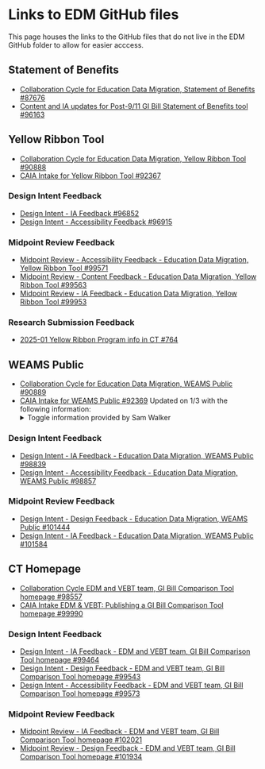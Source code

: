 # Links to EDM GitHub files
This page houses the links to the GitHub files that do not live in the EDM GitHub folder to allow for easier acccess.

## Statement of Benefits
- [Collaboration Cycle for Education Data Migration, Statement of Benefits #87676](https://github.com/department-of-veterans-affairs/va.gov-team/issues/87676)
- [Content and IA updates for Post-9/11 GI Bill Statement of Benefits tool #96163](https://github.com/department-of-veterans-affairs/va.gov-team/issues/96163#issuecomment-2465793582)

## Yellow Ribbon Tool
- [Collaboration Cycle for Education Data Migration, Yellow Ribbon Tool #90888](https://github.com/department-of-veterans-affairs/va.gov-team/issues/90888)
- [CAIA Intake for Yellow Ribbon Tool #92367](https://github.com/department-of-veterans-affairs/va.gov-team/issues/92367)
### Design Intent Feedback
- [Design Intent - IA Feedback #96852](https://github.com/department-of-veterans-affairs/va.gov-team/issues/96852#event-15254368406)
- [Design Intent - Accessibility Feedback #96915](https://github.com/department-of-veterans-affairs/va.gov-team/issues/96915#event-15270298759)
### Midpoint Review Feedback
- [Midpoint Review - Accessibility Feedback - Education Data Migration, Yellow Ribbon Tool #99571](https://github.com/department-of-veterans-affairs/va.gov-team/issues/99571#event-15736459684)
- [Midpoint Review - Content Feedback - Education Data Migration, Yellow Ribbon Tool #99563](https://github.com/department-of-veterans-affairs/va.gov-team/issues/99563)
- [Midpoint Review - IA Feedback - Education Data Migration, Yellow Ribbon Tool #99953](https://github.com/department-of-veterans-affairs/va.gov-team/issues/99953#event-15810387277)
### Research Submission Feedback
- [2025-01 Yellow Ribbon Program info in CT #764](https://github.com/department-of-veterans-affairs/va.gov-research-repository/issues/764)

## WEAMS Public 
- [Collaboration Cycle for Education Data Migration, WEAMS Public #90889](https://github.com/department-of-veterans-affairs/va.gov-team/issues/90889)
- [CAIA Intake for WEAMS Public #92369](https://github.com/department-of-veterans-affairs/va.gov-team/issues/92369)
  Updated on 1/3 with the following information:
  <details>
  <summary>Toggle information provided by Sam Walker</summary>
  Adding my recommendations here, for record-keeping, on the question of how to name institutions sub-pages:
  I discussed with Sneha and Jen, and then also discussed in OCTO slack with Ariana.
  Two options:
  Adjust the breadcrumbs to include the institution name, rather than the current tool behavior of listing "Institution details" in the breadcrumb for each institution. Doing this means that the H1 of any sub-pages of the institution page should generally have lengths that are within the character limit.
  The opportunities here are:
    a) gives the tool breadcrumbs that are consistent with users' experiences across va.gov
    b) brings the tool into alignment with VADS guidance on aligning H1s and breadcrumbs and how breadcrumbs
    c) solves the H1 length issue in most cases.
  The risks here are:
    a) requires development time
    b) if there are a few sub-pages with very long titles, the team would need to either define a pattern for shortening these or create one-off manual solutions for shortening those strings.
  Retain the current breadcrumb structure, using "Institution details" for all institution pages, in which case institution sub-page H1s would likely list both the institution name and the title of the sub-page, to help the user stay oriented in the tool.
  The opportunities here are:
    a) provides solution #1 queued up in the backlog for a future team to pick up and implement as part of future work in the tool,
    b) short-term solution that allows the team to not re-work the breadcrumbs as part of current scope.
  Risks here are:
    a) the tool's breadcrumbs, which are currently out of alignment with VADS breadcrumb guidance, would stay out of alignment.
    b) H1s would also be out of alignment with VADS character counts guidance
  The character limit for these pages is technically 52 characters.
  I think option 1 would be the way to alleviate the issue, and that's what I advise. And also, I know that a lot of variables - including go-live timelines and engineering capacity - means that it's not always possible to do everything. Which is why, as part of option 2, I'd advise adding these changes to a future backlog if this isn't the time to implement them. My recommendation is check these two options with decision-makers so that Design has clear guidance on whether the scope can include adjusting the breadcrumb structure (which should solve most of the H1 length issue), or sticking with the current not-aligned approach for now and moving this change to the backlog.
</details>

### Design Intent Feedback
- [Design Intent - IA Feedback - Education Data Migration, WEAMS Public #98839](https://github.com/department-of-veterans-affairs/va.gov-team/issues/98839#event-15607359715) 
- [Design Intent - Accessibility Feedback - Education Data Migration, WEAMS Public #98857](https://github.com/department-of-veterans-affairs/va.gov-team/issues/98857#event-15611083835)

### Midpoint Review Feedback
- [Design Intent - Design Feedback - Education Data Migration, WEAMS Public #101444](https://github.com/department-of-veterans-affairs/va.gov-team/issues/101444#event-16030284079)
- [Design Intent - IA Feedback - Education Data Migration, WEAMS Public #101584](https://github.com/department-of-veterans-affairs/va.gov-team/issues/101584#event-16035612020)

## CT Homepage
- [Collaboration Cycle EDM and VEBT team, GI Bill Comparison Tool homepage #98557](https://github.com/department-of-veterans-affairs/va.gov-team/issues/98557)
- [CAIA Intake EDM & VEBT: Publishing a GI Bill Comparison Tool homepage #99990](https://github.com/department-of-veterans-affairs/va.gov-team/issues/99990)

### Design Intent Feedback
- [Design Intent - IA Feedback - EDM and VEBT team, GI Bill Comparison Tool homepage #99464](https://github.com/department-of-veterans-affairs/va.gov-team/issues/99464#event-15708767113)
- [Design Intent - Design Feedback - EDM and VEBT team, GI Bill Comparison Tool homepage #99543](https://github.com/department-of-veterans-affairs/va.gov-team/issues/99543#event-15733018527)
- [Design Intent - Accessibility Feedback - EDM and VEBT team, GI Bill Comparison Tool homepage #99573](https://github.com/department-of-veterans-affairs/va.gov-team/issues/99573#event-15736614996)
### Midpoint Review Feedback 
- [Midpoint Review - IA Feedback - EDM and VEBT team, GI Bill Comparison Tool homepage #102021](https://github.com/department-of-veterans-affairs/va.gov-team/issues/102021#event-16110612222)
- [Midpoint Review - Design Feedback - EDM and VEBT team, GI Bill Comparison Tool homepage #101934](https://github.com/department-of-veterans-affairs/va.gov-team/issues/101934#event-16096543265)
